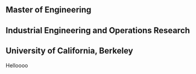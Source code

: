 ## Master of Engineering
## Industrial Engineering and Operations Research
## University of California, Berkeley

Helloooo
